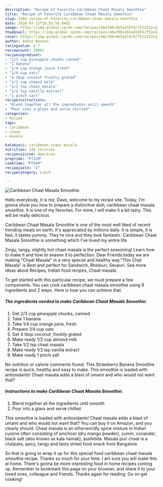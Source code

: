 ```yaml
---
description: "Recipe of Favorite Caribbean Chaat Masala Smoothie"
title: "Recipe of Favorite Caribbean Chaat Masala Smoothie"
slug: 3366-recipe-of-favorite-caribbean-chaat-masala-smoothie
date: 2020-07-12T18:53:59.045Z
image: https://img-global.cpcdn.com/recipes/48a780c4b5ad1974/751x532cq70/caribbean-chaat-masala-smoothie-recipe-main-photo.jpg
thumbnail: https://img-global.cpcdn.com/recipes/48a780c4b5ad1974/751x532cq70/caribbean-chaat-masala-smoothie-recipe-main-photo.jpg
cover: https://img-global.cpcdn.com/recipes/48a780c4b5ad1974/751x532cq70/caribbean-chaat-masala-smoothie-recipe-main-photo.jpg
author: Addie Benson
ratingvalue: 4.7
reviewcount: 28062
recipeingredient:
- "2/3 cup pineapple chunks canned"
- "1 banana"
- "1/4 cup orange juice fresh"
- "1/4 cup oats"
- "4 tbsp coconut freshly grated"
- "1/2 cup almond milk"
- "1/2 tsp chaat masala"
- "1/2 tsp vanilla extract"
- "1 pinch salt"
recipeinstructions:
- "Blend together all the ingredients until smooth"
- "Pour into a glass and serve chilled"
categories:
- Recipe
tags:
- caribbean
- chaat
- masala

katakunci: caribbean chaat masala 
nutrition: 128 calories
recipecuisine: American
preptime: "PT31M"
cooktime: "PT56M"
recipeyield: "2"
recipecategory: Lunch

---
```



![Caribbean Chaat Masala Smoothie](https://img-global.cpcdn.com/recipes/48a780c4b5ad1974/751x532cq70/caribbean-chaat-masala-smoothie-recipe-main-photo.jpg)

Hello everybody, it is me, Dave, welcome to my recipe site. Today, I'm gonna show you how to prepare a distinctive dish, caribbean chaat masala smoothie. It is one of my favorites. For mine, I will make it a bit tasty. This will be really delicious.

Caribbean Chaat Masala Smoothie is one of the most well liked of recent trending meals on earth. It's appreciated by millions daily. It is simple, it is fast, it tastes yummy. They're nice and they look fantastic. Caribbean Chaat Masala Smoothie is something which I've loved my entire life.

Zingy, tangy, slightly hot chaat masala is the perfect seasoning! Learn how to make it and how to season it to perfection. Dear Friends.today we are making &#34;Chaat Masala&#34; in a very special and healthy way.&#34;This Chat Masala&#34; is Best and perfect for Sandwich, Bhelpuri, Sevpuri. See more ideas about Recipes, Indian food recipes, Chaat masala.


To get started with this particular recipe, we must prepare a few components. You can cook caribbean chaat masala smoothie using 9 ingredients and 2 steps. Here is how you can achieve that.

<!--inarticleads1-->

##### The ingredients needed to make Caribbean Chaat Masala Smoothie:

1. Get 2/3 cup pineapple chunks, canned
1. Take 1 banana
1. Take 1/4 cup orange juice, fresh
1. Prepare 1/4 cup oats
1. Get 4 tbsp coconut ,freshly grated
1. Make ready 1/2 cup almond milk
1. Take 1/2 tsp chaat masala
1. Make ready 1/2 tsp vanilla extract
1. Make ready 1 pinch salt


No nutrition or calorie comments found. This Strawberry Banana Smoothie recipe is quick, healthy and easy to make. This smoothie is loaded with antioxidants! Chaat masala adds a blast of umami and who would not want that? 

<!--inarticleads2-->

##### Instructions to make Caribbean Chaat Masala Smoothie:

1. Blend together all the ingredients until smooth
1. Pour into a glass and serve chilled


This smoothie is loaded with antioxidants! Chaat masala adds a blast of umami and who would not want that? You can buy it on Amazon, and you clearly should. Chaat masala is an otherworldly spice mixture in Indian cuisine often consisting of amchoor (dry mango powder), cumin, coriander, black salt (also known as kala namak), asafetida. Masala puri chaat is a chatpata, spicy, tangy and tasty street food snack from Bangalore. 

So that is going to wrap it up for this special food caribbean chaat masala smoothie recipe. Thanks so much for your time. I am sure you will make this at home. There's gonna be more interesting food in home recipes coming up. Remember to bookmark this page on your browser, and share it to your loved ones, colleague and friends. Thanks again for reading. Go on get cooking!

